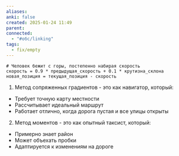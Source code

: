 ```yaml
---
aliases: 
anki: false
created: 2025-01-24 11:49
parent:
connected:
  - "#обс/linking"
tags:
  - fix/empty
---
```



```
# Человек бежит с горы, постепенно набирая скорость
скорость = 0.9 * предыдущая_скорость + 0.1 * крутизна_склона
новая_позиция = текущая_позиция - скорость
```

1. Метод сопряженных градиентов - это как навигатор, который:

- Требует точную карту местности
- Рассчитывает идеальный маршрут
- Работает отлично, когда дорога пустая и все улицы открыты

2. Метод моментов - это как опытный таксист, который:

- Примерно знает район
- Может объехать пробки
- Адаптируется к изменениям на дороге